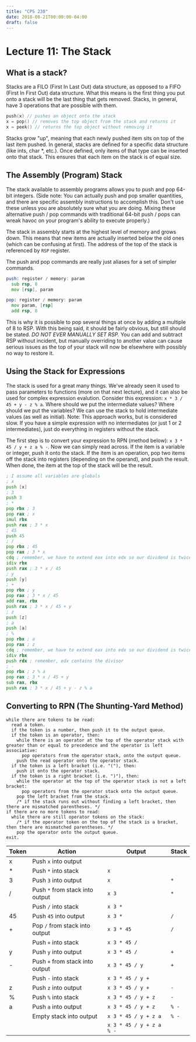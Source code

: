 ```yaml
---
title: "CPS 230"
date: 2018-08-21T00:00:00-04:00
draft: false
---
```


# Lecture 11: The Stack

## What is a stack?

Stacks are a FILO (First In Last Out) data structure, as opposed to a FIFO (First In First Out) data structure.  What this means is the first thing you put onto a stack will be the last thing that gets removed.  Stacks, in general, have 3 operations that are possible with them.

``` c
push(x) // pushes an object onto the stack
x = pop() // removes the top object from the stack and returns it
x = peek() // returns the top object without removing it
```

Stacks grow "up", meaning that each newly pushed item sits on top of the last item pushed.  In general, stacks are defined for a specific data structure (like ints, char \*, etc.).  Once defined, only items of that type can be inserted onto that stack.  This ensures that each item on the stack is of equal size.

## The Assembly (Program) Stack

The stack available to assembly programs allows you to push and pop 64-bit integers.  (Side note:  You can actually push and pop smaller quantities, and there are specific assembly instructions to accomplish this.  Don't use these unless you are absolutely sure what you are doing.  Mixing these alternative push / pop commands with traditional 64-bit push / pops can wreak havoc on your program's ability to execute properly.)

The stack in assembly starts at the highest level of memory and grows down.  This means that new items are actually inserted below the old ones (which can be confusing at first).  The address of the top of the stack is referenced by `RSP` register.

The push and pop commands are really just aliases for a set of simpler commands.

``` asm
push: register / memory: param
  sub rsp, 8
  mov [rsp], param

pop: register / memory: param
  mov param, [rsp]
  add rsp, 8
```

This is why it is possible to pop several things at once by adding a multiple of 8 to RSP.  With this being said, it should be fairly obvious, but still should be stated.  *DO NOT EVER MANUALLY SET RSP.* You can add and subtract RSP without incident, but manually overriding to another value can cause serious issues as the top of your stack will now be elsewhere with possibly no way to restore it.

## Using the Stack for Expressions

The stack is used for a great many things.  We've already seen it used to pass parameters to functions (more on that next lecture), and it can also be used for complex expression evalution.  Consider this expression: `x * 3 / 45 + y - z % a`.  Where should we put the intermediate values?  Where should we put the variables?  We can use the stack to hold intermediate values (as well as initial).  Note: This approach works, but is considered slow.  If you have a simple expression with no intermediates (or just 1 or 2 intermediates), just do everything in registers without the stack.

The first step is to convert your expression to RPN (method below): `x 3 * 45 / y + z a % -`.  Now we can simply read across.  If the item is a variable or integer, push it onto the stack.  If the item is an operation, pop two items off the stack into registers (depending on the operand), and push the result.  When done, the item at the top of the stack will be the result.

``` asm
; I assume all variables are globals
; x
push [x]
; 3
push 3
; *
pop rbx ; 3
pop rax ; x
imul rbx
push rax ; 3 * x
; 45
push 45
; /
pop rbx ; 45
pop rax ; 3 * x
cdq ; remember, we have to extend eax into edx so our dividend is twice the size of the divisor
idiv rbx
push rax ; 3 * x / 45
; y
push [y]
; +
pop rbx ; y
pop rax ; 3 * x / 45
add rax, rbx
push rax ; 3 * x / 45 + y
; z
push [z]
; a
push [a]
; %
pop rbx ; a
pop rax ; z
cdq ; remember, we have to extend eax into edx so our dividend is twice the size of the divisor
idiv rbx
push rdx ; remember, edx contains the divisor
; -
pop rbx ; z % a
pop rax ; 3 * x / 45 + y
sub rax, rbx
push rax ; 3 * x / 45 + y - z % a
```

## Converting to RPN (The Shunting-Yard Method)

``` text
while there are tokens to be read:
  read a token.
  if the token is a number, then push it to the output queue.
  if the token is an operator, then:
    while there is an operator at the top of the operator stack with greater than or equal to precedence and the operator is left associative:
      pop operators from the operator stack, onto the output queue.
    push the read operator onto the operator stack.
  if the token is a left bracket (i.e. "("), then:
    push it onto the operator stack.
  if the token is a right bracket (i.e. ")"), then:
    while the operator at the top of the operator stack is not a left bracket:
      pop operators from the operator stack onto the output queue.
    pop the left bracket from the stack.
    /* if the stack runs out without finding a left bracket, then there are mismatched parentheses. */
if there are no more tokens to read:
  while there are still operator tokens on the stack:
    /* if the operator token on the top of the stack is a bracket, then there are mismatched parentheses. */
    pop the operator onto the output queue.
exit.
```

| Token | Action | Output | Stack |
| --- | --- | --- | --- |
| x | Push `x` into output | | |
| * | Push `*` into stack | `x` | |
| 3 | Push `3` into output | `x` | `*` |
| / | Push `*` from stack into output | `x 3` | `*` |
| | Push `/` into stack | `x 3 *` |  |
| 45 | Push `45` into output | `x 3 *` | `/` |
| + | Pop `/` from stack into output | `x 3 * 45` | `/` |
|  | Push `+` into stack | `x 3 * 45 /` |  |
| y | Push `y` into output | `x 3 * 45 /` | `+` |
| - | Push `+` from stack into output | `x 3 * 45 / y` | `+` |
|  | Push `-` into stack | `x 3 * 45 / y +` |  |
| z | Push `z` into output | `x 3 * 45 / y +` | `-` |
| % | Push `%` into stack | `x 3 * 45 / y + z` | `-` |
| a | Push `a` into output | `x 3 * 45 / y + z` | `% -` |
| | Empty stack into output | `x 3 * 45 / y + z a` | `% -` |
| |  | `x 3 * 45 / y + z a % -` | |
